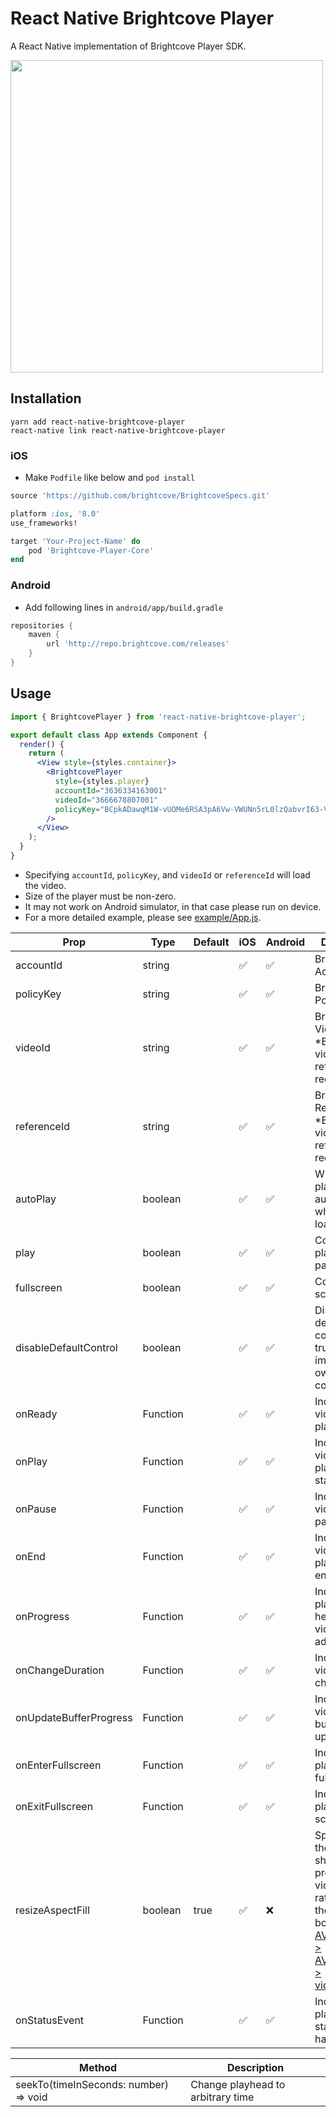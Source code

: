 # React Native Brightcove Player

A React Native implementation of Brightcove Player SDK.

<img src="https://user-images.githubusercontent.com/443965/40413410-b9963158-5eb0-11e8-924f-9f61df58fa04.jpg" width="500">

## Installation

```console
yarn add react-native-brightcove-player
react-native link react-native-brightcove-player
```

### iOS

- Make `Podfile` like below and `pod install`

```rb
source 'https://github.com/brightcove/BrightcoveSpecs.git'

platform :ios, '8.0'
use_frameworks!

target 'Your-Project-Name' do
    pod 'Brightcove-Player-Core'
end
```

### Android

- Add following lines in `android/app/build.gradle`

```gradle
repositories {
    maven {
        url 'http://repo.brightcove.com/releases'
    }
}
```

## Usage

```jsx
import { BrightcovePlayer } from 'react-native-brightcove-player';

export default class App extends Component {
  render() {
    return (
      <View style={styles.container}>
        <BrightcovePlayer
          style={styles.player}
          accountId="3636334163001"
          videoId="3666678807001"
          policyKey="BCpkADawqM1W-vUOMe6RSA3pA6Vw-VWUNn5rL0lzQabvrI63-VjS93gVUugDlmBpHIxP16X8TSe5LSKM415UHeMBmxl7pqcwVY_AZ4yKFwIpZPvXE34TpXEYYcmulxJQAOvHbv2dpfq-S_cm"
        />
      </View>
    );
  }
}
```

- Specifying `accountId`, `policyKey`, and `videoId` or `referenceId` will load the video.
- Size of the player must be non-zero.
- It may not work on Android simulator, in that case please run on device.
- For a more detailed example, please see [example/App.js](https://github.com/manse/react-native-brightcove-player/blob/master/example/App.js).

| Prop                   | Type     | Default | iOS | Android |  Description                                                        | Event Object                 |
| ---------------------- | -------- | - |- | - | ---------------------------------------------------------------------------- | ---------------------------- |
| accountId              | string   |   | ✅ | ✅ | Brightcove AccountId                                                            |                              |
| policyKey              | string   |   | ✅ | ✅ | Brightcove PolicyKey                                                            |                              |
| videoId                | string   |   | ✅ | ✅ | Brightcove VideoId. \*Either videoId or referenceId is required                 |                              |
| referenceId            | string   |   | ✅ | ✅ | Brightcove ReferenceId. \*Either videoId or referenceId is required             |                              |
| autoPlay               | boolean  |   | ✅ | ✅ | Whether to play automatically when video loaded                                 |                              |
| play                   | boolean  |   | ✅ | ✅ | Control playback and pause                                                      |                              |
| fullscreen             | boolean  |   | ✅ | ✅ | Control full screen state                                                       |                              |
| disableDefaultControl  | boolean  |   | ✅ | ✅ | Disable default player control. Set true if you implement own video controller. |                              |
| onReady                | Function |   | ✅ | ✅ | Indicates the video can be played back                                          |                              |
| onPlay                 | Function |   | ✅ | ✅ | Indicates the video playback starts                                             |                              |
| onPause                | Function |   | ✅ | ✅ | Indicates the video is paused                                                   |                              |
| onEnd                  | Function |   | ✅ | ✅ | Indicates the video is played to the end                                        |                              |
| onProgress             | Function |   | ✅ | ✅ | Indicates the playback head of the video advances.                              | `{ currentTime: number }`    |
| onChangeDuration       | Function |   | ✅ | ✅ | Indicates the video length is changed                                           | `{ duration: number }`       |
| onUpdateBufferProgress | Function |   | ✅ | ✅ | Indicates the video loading buffer is updated                                   | `{ bufferProgress: number }` |
| onEnterFullscreen      | Function |   | ✅ | ✅ | Indicates the player enters full screen                                         |                              |
| onExitFullscreen       | Function |   | ✅ | ✅ | Indicates the player exit full screen                                           |                              |
| resizeAspectFill       | boolean  | true  | ✅ | ❌ | Specifies that the player should preserve the video’s aspect ratio and fill the layer’s bounds. See: [AVFoundation > AVPlayerLayer > videoGravity ](https://developer.apple.com/documentation/avfoundation/avplayerlayer/1388915-videogravity?language=objc) | |
| onStatusEvent          | Function |   | ✅ | ✅ | Indicates playback status event has fired                                      | `{ info: string, error?: string }` |

| Method                                | Description                       |
| ------------------------------------- | --------------------------------- |
| seekTo(timeInSeconds: number) => void | Change playhead to arbitrary time |
